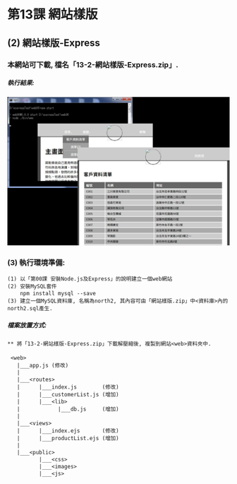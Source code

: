 # 第13課 網站樣版


## (2) 網站樣版-Express

### 本網站可下載, 檔名「13-2-網站樣版-Express.zip」.


##### 執行結果:
![GitHub Logo](/images/results13-2.jpg)


### (3) 執行環境準備:
```
(1) 以「第00課 安裝Node.js及Express」的說明建立一個web網站
(2) 安裝MySQL套件
    npm install mysql --save
(3) 建立一個MySQL資料庫, 名稱為north2, 其內容可由「網站樣版.zip」中<資料庫>內的north2.sql產生.
```


##### 檔案放置方式:
```
** 將「13-2-網站樣版-Express.zip」下載解壓縮後, 複製到網站<web>資料夾中.

 <web>
   |___app.js (修改)
   |
   |___<routes>
   |      |___index.js        (修改) 
   |      |___customerList.js (增加)
   |      |___<lib>
   |            |___db.js     (增加)
   |
   |___<views>
   |      |___index.ejs       (修改)   
   |      |___productList.ejs (增加)
   |
   |___<public>
          |___<css>
          |___<images>
          |___<js>
```
